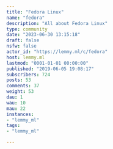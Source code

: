 ```yaml
---
title: "Fedora Linux" 
name: "fedora"
description: "All about Fedora Linux"
type: community
date: "2023-06-30 13:15:18"
draft: false
nsfw: false
actor_id: "https://lemmy.ml/c/fedora"
host: lemmy.ml
lastmod: "0001-01-01 00:00:00"
published: "2019-06-05 19:08:17"
subscribers: 724
posts: 53
comments: 37
weight: 53
dau: 1
wau: 10
mau: 22
instances:
- "lemmy_ml"
tags: 
- "lemmy_ml"

---
```

